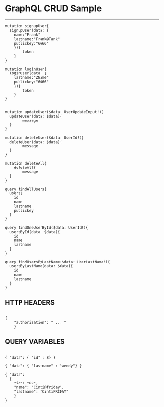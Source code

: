 # GraphQL CRUD Sample
-------------------------------------------

```
mutation signupUser{
  signupUser(data: {
    name:"Frank"
    lastname:"Frank@Tank"
    publickey:"6666"  
	}){
 		token 
	}
}

mutation loginUser{
  loginUser(data: {
    lastname:"ZName"
    publickey:"6666"  
	}){
 		token 
	}
}


mutation updateUser($data: UserUpdateInput!){
  updateUser(data: $data){
		message
  }
}

mutation deleteUser($data: UserId!){  
  deleteUser(data: $data){
		message  
  }
}

mutation deleteAll{
    deleteAll{
		message  
  }
}

query findAllUsers{  
  users{
    id
    name
    lastname
    publickey
  }
}

query findOneUserById($data: UserId!){  
  usersById(data: $data){
    id
    name
    lastname
  }
}

query findUsersByLastName($data: UserLastName!){  
  usersByLastName(data: $data){
    id
    name
    lastname
  }
}
```

HTTP HEADERS
------------------------------------

```

{
    "authorization": " ... "
    }
```

QUERY VARIABLES
------------------------------------

```

{ "data": { "id" : 8} }

{ "data": { "lastname" : "wendy"} }

{ "data": 
  { 
    "id": "62",
    "name": "Cinti@friday",
    "lastname": "CintiFRIDAY"    
	} 
}

```

